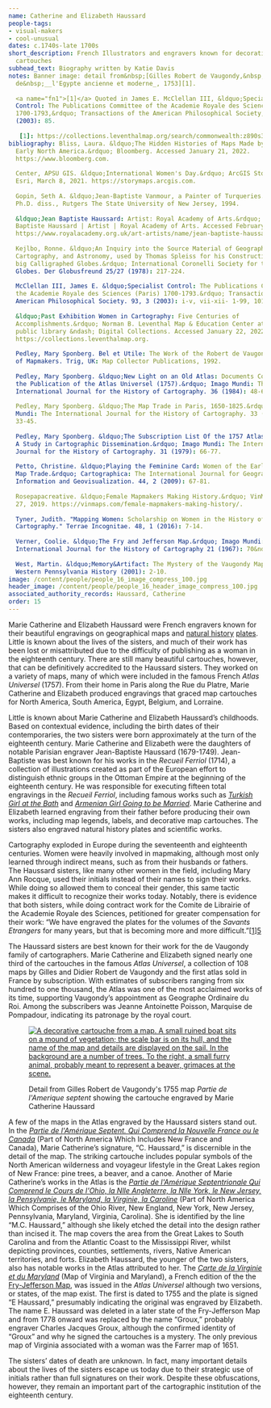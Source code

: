 ```yaml
---
name: Catherine and Elizabeth Haussard
people-tags: 
- visual-makers
- cool-unusual
dates: c.1740s-late 1700s
short_description: French Illustrators and engravers known for decorative map
  cartouches
subhead_text: Biography written by Katie Davis
notes: Banner image: detail from&nbsp;[Gilles Robert de Vaugondy,&nbsp;_Carte
  de&nbsp;__l'Egypte ancienne et moderne_, 1753][1].
  
  <a name="fn1">[1]</a> Quoted in James E. McClellan III, &ldquo;Specialist
  Control: The Publications Committee of the Academie Royale des Sciences (Paris)
  1700-1793,&rdquo; Transactions of the American Philosophical Society, 93, 3
  (2003): 85.
  
   [1]: https://collections.leventhalmap.org/search/commonwealth:z890s3019
bibliography: Bliss, Laura. &ldquo;The Hidden Histories of Maps Made by Women:
  Early North America.&rdquo; Bloomberg. Accessed January 21, 2022.
  https://www.bloomberg.com.
  
  Center, APSU GIS. &ldquo;International Women's Day.&rdquo; ArcGIS StoryMaps.
  Esri, March 8, 2021. https://storymaps.arcgis.com.
  
  Gopin, Seth A. &ldquo;Jean-Baptiste Vanmour, a Painter of Turqueries.&rdquo;
  Ph.D. diss., Rutgers The State University of New Jersey, 1994.
  
  &ldquo;Jean Baptiste Haussard: Artist: Royal Academy of Arts.&rdquo; Jean
  Baptiste Haussard | Artist | Royal Academy of Arts. Accessed February 22, 2022.
  https://www.royalacademy.org.uk/art-artists/name/jean-baptiste-haussard.
  
  Kejlbo, Ronne. &ldquo;An Inquiry into the Source Material of Geography,
  Cartography, and Astronomy, used by Thomas Spleiss for his Construction of two
  big Calligraphed Globes.&rdquo; International Coronelli Society for the Study of
  Globes. Der Globusfreund 25/27 (1978): 217-224.
  
  McClellan III, James E. &ldquo;Specialist Control: The Publications Committee of
  the Academie Royale des Sciences (Paris) 1700-1793.&rdquo; Transactions of the
  American Philosophical Society. 93, 3 (2003): i-v, vii-xii- 1-99, 101-134.
  
  &ldquo;Past Exhibition Women in Cartography: Five Centuries of
  Accomplishments.&rdquo; Norman B. Leventhal Map & Education Center at the Boston
  public library &ndash; Digital Collections. Accessed January 22, 2022.
  https://collections.leventhalmap.org.
  
  Pedley, Mary Sponberg. Bel et Utile: The Work of the Robert de Vaugondy Family
  of Mapmakers. Trig, UK: Map Collector Publications, 1992.
  
  Pedley, Mary Sponberg. &ldquo;New Light on an Old Atlas: Documents Concerning
  the Publication of the Atlas Universel (1757).&rdquo; Imago Mundi: The
  International Journal for the History of Cartography. 36 (1984): 48-63.
  
  Pedley, Mary Sponberg. &ldquo;The Map Trade in Paris, 1650-1825.&rdquo; Imago
  Mundi: The International Journal for the History of Cartography. 33 (1981):
  33-45.
  
  Pedley, Mary Sponberg. &ldquo;The Subscription List Of the 1757 Atlas Universel:
  A Study in Cartographic Dissemination.&rdquo; Imago Mundi: The International
  Journal for the History of Cartography. 31 (1979): 66-77.
  
  Petto, Christine. &ldquo;Playing the Feminine Card: Women of the Early Modern
  Map Trade.&rdquo; Cartographica: The International Journal for Geographic
  Information and Geovisualization. 44, 2 (2009): 67-81.
  
  Rosepapacreative. &ldquo;Female Mapmakers Making History.&rdquo; VinMaps, August
  27, 2019. https://vinmaps.com/female-mapmakers-making-history/.
  
  Tyner, Judith. "Mapping Women: Scholarship on Women in the History of
  Cartography." Terrae Incognitae. 48, 1 (2016): 7-14.
  
  Verner, Coolie. &ldquo;The Fry and Jefferson Map.&rdquo; Imago Mundi: The
  International Journal for the History of Cartography 21 (1967): 70&ndash;94.
  
  West, Martin. &ldquo;Memory&Artifact: The Mystery of the Vaugondy Maps.&rdquo;
  Western Pennsylvania History (2001): 2-10.
image: /content/people/people_16_image_compress_100.jpg
header_image: /content/people/people_16_header_image_compress_100.jpg
associated_authority_records: Haussard, Catherine
order: 15
---
```

Marie Catherine and Elizabeth Haussard were French engravers known for their beautiful engravings on geographical maps and [natural history][1] [plates][2]. Little is known about the lives of the sisters, and much of their work has been lost or misattributed due to the difficulty of publishing as a woman in the eighteenth century. There are still many beautiful cartouches, however, that can be definitively accredited to the Haussard sisters. They worked on a variety of maps, many of which were included in the famous French _Atlas Universel_ (1757). From their home in Paris along the Rue du Platre, Marie Catherine and Elizabeth produced engravings that graced map cartouches for North America, South America, Egypt, Belgium, and Lorraine.

Little is known about Marie Catherine and Elizabeth Haussard&rsquo;s childhoods. Based on contextual evidence, including the birth dates of their contemporaries, the two sisters were born approximately at the turn of the eighteenth century. Marie Catherine and Elizabeth were the daughters of notable Parisian engraver Jean-Baptiste Haussard (1679-1749). Jean-Baptiste was best known for his works in the _Recueil Ferriol_ (1714), a collection of illustrations created as part of the European effort to distinguish ethnic groups in the Ottoman Empire at the beginning of the eighteenth century. He was responsible for executing fifteen total engravings in the _Recueil Ferriol_, including famous works such as [_Turkish Girl at the Bath_][3]&nbsp;and [_Armenian Girl Going to be Married_][4]. Marie Catherine and Elizabeth learned engraving from their father before producing their own works, including map legends, labels, and decorative map cartouches. The sisters also engraved natural history plates and scientific works.

Cartography exploded in Europe during the seventeenth and eighteenth centuries. Women were heavily involved in mapmaking, although most only learned through indirect means, such as from their husbands or fathers. The Haussard sisters, like many other women in the field, including Mary Ann Rocque, used their initials instead of their names to sign their works. While doing so allowed them to conceal their gender, this same tactic makes it difficult to recognize their works today. Notably, there is evidence that both sisters, while doing contract work for the Comite de Librairie of the Academie Royale des Sciences, petitioned for greater compensation for their work: &ldquo;We have engraved the plates for the volumes of the _Savants Etrangers_ for many years, but that is becoming more and more difficult.&rdquo;[[1]][5]

The Haussard sisters are best known for their work for the de Vaugondy family of cartographers. Marie Catherine and Elizabeth signed nearly one third of the cartouches in the famous _Atlas Universel_, a collection of 108 maps by Gilles and Didier Robert de Vaugondy and the first atlas sold in France by subscription. With estimates of subscribers ranging from six hundred to one thousand, the Atlas was one of the most acclaimed works of its time, supporting Vaugondy&rsquo;s appointment as Geographe Ordinaire du Roi. Among the subscribers was Jeanne Antoinette Poisson, Marquise de Pompadour, indicating its patronage by the royal court.<figure class="img\_left\_50">

[![A decorative cartouche from a map. A small ruined boat sits on a mound of vegetation; the scale bar is on its hull, and the name of the map and details are displayed on the sail. In the background are a number of trees. To the right, a small furry animal, probably meant to represent a beaver, grimaces at the scene.][6]][7]<figcaption>Detail from Gilles Robert de Vaugondy's 1755 map _Partie de l'Amerique septent_ showing the cartouche engraved by Marie Catherine Haussard</figcaption></figure>

A few of the maps in the Atlas engraved by the Haussard sisters stand out. In the [_Partie de l'Am&eacute;rique Septent.&nbsp;Qui Comprend la Nouvelle France ou le Canada_][7] (Part of North America&nbsp;Which Includes New France and Canada),&nbsp;Marie Catherine&rsquo;s signature, &ldquo;C. Haussard,&rdquo; is discernible in the detail of the map. The striking cartouche includes popular symbols of the North American wilderness and voyageur lifestyle in the Great Lakes region of New France: pine trees, a beaver, and a canoe. Another of Marie Catherine&rsquo;s works in the Atlas is the [_Partie de l'Am&eacute;rique Septentrionale Qui Comprend le Cours de l'Ohio, la Nlle Angleterre, la Nlle York, le New Jersey, la Pensylvanie, le Maryland, la Virginie, la Caroline_][8] (Part of North America Which Comprises of the Ohio River, New England, New York, New Jersey, Pennsylvania, Maryland, Virginia, Carolina). She is identified by the line &ldquo;M.C. Haussard,&rdquo; although she likely etched the detail into the design rather than incised it. The map covers the area from the Great Lakes to South Carolina and from the Atlantic Coast to the Mississippi River, whilst depicting provinces, counties, settlements, rivers, Native American territories, and forts. Elizabeth Haussard, the younger of the two sisters, also has notable works in the Atlas attributed to her. The [_Carte de la Virginie et du Maryland_][9] (Map of Virginia and Maryland), a French edition of the the [Fry-Jefferson Map][10], was issued in the _Atlas Universel_ although two versions, or states, of the map exist. The first is dated to 1755 and the plate is signed &ldquo;E Haussard,&rdquo; presumably indicating the original was engraved by Elizabeth. The name E. Haussard was deleted in a later state of the Fry-Jefferson Map and from 1778 onward was replaced by the name &ldquo;Groux,&rdquo; probably engraver Charles Jacques Groux, although the confirmed identity of &ldquo;Groux&rdquo; and why he signed the cartouches is a mystery. The only previous map of Virginia associated with a woman was the Farrer map of 1651.

The sisters&rsquo; dates of death are unknown. In fact, many important details about the lives of the sisters escape us today due to their strategic use of initials rather than full signatures on their work. Despite these obfuscations, however, they remain an important part of the cartographic institution of the eighteenth century.

 [1]: https://www.digitalcommonwealth.org/search/commonwealth:0p097h38v
 [2]: https://www.digitalcommonwealth.org/search/commonwealth:0p097g40p
 [3]: https://digitalcollections.nypl.org/items/510d47d9-69f9-a3d9-e040-e00a18064a99
 [4]: https://digitalcollections.nypl.org/items/510d47d9-6a1f-a3d9-e040-e00a18064a99
 [5]: #fn1
 [6]: https://iiif.digitalcommonwealth.org/iiif/2/commonwealth:w9505s85z/5568,3461,2502,2392/700,/0/default.jpg
 [7]: /maps/commonwealth:w9505s84p
 [8]: /maps/commonwealth:z603vh01g
 [9]: /maps/commonwealth:6t053p074
 [10]: /people/peter-jefferson